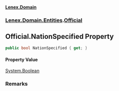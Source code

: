 #### [Lenex.Domain](index.md 'index')
### [Lenex.Domain.Entities](Lenex.Domain.Entities.md 'Lenex.Domain.Entities').[Official](Lenex.Domain.Entities.Official.md 'Lenex.Domain.Entities.Official')

## Official.NationSpecified Property

```csharp
public bool NationSpecified { get; }
```

#### Property Value
[System.Boolean](https://docs.microsoft.com/en-us/dotnet/api/System.Boolean 'System.Boolean')

### Remarks